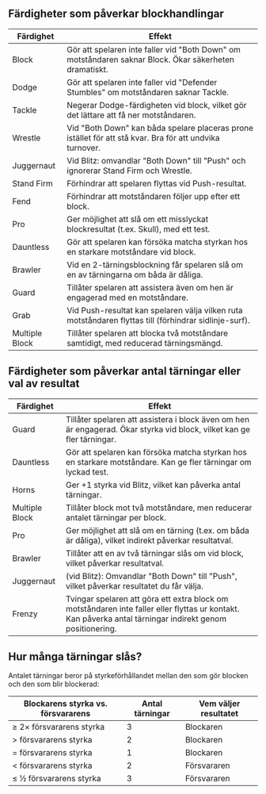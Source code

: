 
## Färdigheter som påverkar blockhandlingar

| Färdighet        | Effekt |
|------------------|--------|
| Block            | Gör att spelaren inte faller vid "Both Down" om motståndaren saknar Block. Ökar säkerheten dramatiskt. |
| Dodge            | Gör att spelaren inte faller vid "Defender Stumbles" om motståndaren saknar Tackle. |
| Tackle           | Negerar Dodge-färdigheten vid block, vilket gör det lättare att få ner motståndaren. |
| Wrestle          | Vid "Both Down" kan båda spelare placeras prone istället för att stå kvar. Bra för att undvika turnover. |
| Juggernaut       | Vid Blitz: omvandlar "Both Down" till "Push" och ignorerar Stand Firm och Wrestle. |
| Stand Firm       | Förhindrar att spelaren flyttas vid Push-resultat. |
| Fend             | Förhindrar att motståndaren följer upp efter ett block. |
| Pro              | Ger möjlighet att slå om ett misslyckat blockresultat (t.ex. Skull), med ett test. |
| Dauntless        | Gör att spelaren kan försöka matcha styrkan hos en starkare motståndare vid block. |
| Brawler          | Vid en 2-tärningsblockning får spelaren slå om en av tärningarna om båda är dåliga. |
| Guard            | Tillåter spelaren att assistera även om hen är engagerad med en motståndare. |
| Grab             | Vid Push-resultat kan spelaren välja vilken ruta motståndaren flyttas till (förhindrar sidlinje-surf). |
| Multiple Block   | Tillåter spelaren att blocka två motståndare samtidigt, med reducerad tärningsmängd. |

## Färdigheter som påverkar antal tärningar eller val av resultat

| Färdighet        | Effekt |
|------------------|--------|
| Guard            | Tillåter spelaren att assistera i block även om hen är engagerad. Ökar styrka vid block, vilket kan ge fler tärningar. |
| Dauntless        | Gör att spelaren kan försöka matcha styrkan hos en starkare motståndare. Kan ge fler tärningar om lyckad test. |
| Horns            | Ger +1 styrka vid Blitz, vilket kan påverka antal tärningar. |
| Multiple Block   | Tillåter block mot två motståndare, men reducerar antalet tärningar per block. |
| Pro              | Ger möjlighet att slå om en tärning (t.ex. om båda är dåliga), vilket indirekt påverkar resultatval. |
| Brawler          | Tillåter att en av två tärningar slås om vid block, vilket påverkar resultatval. |
| Juggernaut       | (vid Blitz): Omvandlar "Both Down" till "Push", vilket påverkar resultatet du får välja. |
| Frenzy           | Tvingar spelaren att göra ett extra block om motståndaren inte faller eller flyttas ur kontakt. Kan påverka antal tärningar indirekt genom positionering. |
 
## Hur många tärningar slås?
Antalet tärningar beror på styrkeförhållandet mellan den som gör blocken och den som blir blockerad:

| Blockarens styrka vs. försvararens | Antal tärningar | Vem väljer resultatet |
|------------------------------------|-----------------|----------------------|
| ≥ 2× försvararens styrka           | 3               | Blockaren            |
| > försvararens styrka              | 2               | Blockaren            |
| = försvararens styrka              | 1               | Blockaren            |
| < försvararens styrka              | 2               | Försvararen          |
| ≤ ½ försvararens styrka            | 3               | Försvararen          |
